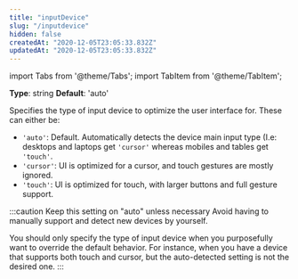 ```yaml
---
title: "inputDevice"
slug: "/inputdevice"
hidden: false
createdAt: "2020-12-05T23:05:33.832Z"
updatedAt: "2020-12-05T23:05:33.832Z"
---
```


import Tabs from '@theme/Tabs';
import TabItem from '@theme/TabItem';

**Type**: string
**Default**: 'auto'

Specifies the type of input device to optimize the user interface for. These can either be:

* `'auto'`: Default. Automatically detects the device main input type (I.e: desktops and laptops get `'cursor'` whereas mobiles and tables get `'touch'`.
* `'cursor'`: UI is optimized for a cursor, and touch gestures are mostly ignored.
* `'touch'`: UI is optimized for touch, with larger buttons and full gesture support.

:::caution Keep this setting on "auto" unless necessary
Avoid having to manually support and detect new devices by yourself.

You should only specify the type of input device when you purposefully want to override the default behavior. For instance, when you have a device that supports both touch and cursor, but the auto-detected setting is not the desired one.
:::

